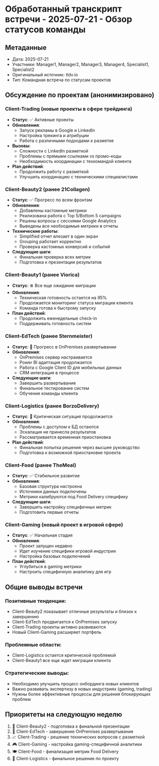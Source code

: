 # Обработанный транскрипт встречи - 2025-07-21 - Обзор статусов команды

## Метаданные
- Дата: 2025-07-21
- Участники: Manager1, Manager2, Manager3, Manager4, Specialist1, Specialist2
- Оригинальный источник: tldv.io
- Тип: Командная встреча по статусам проектов

## Обсуждение по проектам (анонимизировано)

### Client-Trading (новые проекты в сфере трейдинга)
- **Статус**: ✅ Активные проекты
- **Обновления**:
  - Запуск рекламы в Google и LinkedIn
  - Настройка трекинга и атрибуции
  - Работа с различными подходами к разметке
- **Вызовы**:
  - Сложности с LinkedIn разметкой
  - Проблемы с прямыми ссылками vs промо-коды
  - Необходимость координации с техкомандой клиента
- **Plan действий**:
  - Продолжить работу с разметкой
  - Улучшить координацию с техническими специалистами

### Client-Beauty2 (ранее 21Collagen)
- **Статус**: ✅ Прогресс по всем фронтам
- **Обновления**:
  - Добавлены кастомные метрики
  - Реализована работа с Top 5/Bottom 5 campaigns
  - Решены вопросы с сессиями Google Analytics
  - Выведены все необходимые метрики в отчеты
- **Технические работы**:
  - Simplified отчет влезает в один экран
  - Grouping работает корректно
  - Проверка кастомных конверсий и событий
- **Следующие шаги**:
  - Финальная проверка всех метрик
  - Подготовка к презентации результатов

### Client-Beauty1 (ранее Viorica)
- **Статус**: ⏸️ Все еще ожидание миграции
- **Обновления**:
  - Техническая готовность остается на 95%
  - Продолжается мониторинг статуса миграции клиента
  - Команда готова к быстрому запуску
- **План действий**:
  - Продолжить еженедельные check-in
  - Поддерживать готовность систем

### Client-EdTech (ранее Sternmeister)
- **Статус**: 🚀 Прогресс в OnPremises развертывании
- **Обновления**:
  - OnPremises сервер настраивается
  - Power BI адаптация продолжается
  - Работа с Google Client ID для мобильных данных
  - CRM интеграция в процессе
- **Следующие шаги**:
  - Завершить развертывание
  - Финальное тестирование систем
  - Обучение команды клиента

### Client-Logistics (ранее BorzoDelivery)
- **Статус**: 🔴 Критическая ситуация продолжается
- **Обновления**:
  - Проблемы с доступом к БД остаются
  - Эскалация не принесла результатов
  - Рассматривается временная приостановка
- **Plan действий**:
  - Финальная попытка решения через высшее руководство
  - Подготовка к возможной приостановке проекта

### Client-Food (ранее TheMeal)
- **Статус**: ✅ Стабильное развитие
- **Обновления**:
  - Базовая структура настроена
  - Источники данных подключены
  - Метрики калибруются под Food Delivery специфику
- **Следующие шаги**:
  - Завершить настройку специфичных метрик
  - Подготовить первые отчеты

### Client-Gaming (новый проект в игровой сфере)
- **Статус**: ✅ Начальная стадия
- **Обновления**:
  - Проект запущен недавно
  - Идет изучение специфики игровой индустрии
  - Настройка базовых подключений
- **План действий**:
  - Углубиться в gaming метрики
  - Настроить специфичную аналитику для игр

## Общие выводы встречи

### Позитивные тенденции:
- Client-Beauty2 показывает отличные результаты и близок к завершению
- Client-EdTech продвигается к OnPremises запуску
- Client-Trading проекты активно развиваются
- Новый Client-Gaming расширяет портфель

### Проблемные области:
- Client-Logistics остается критической проблемой
- Client-Beauty1 все еще ждет миграции клиента

### Стратегические выводы:
- Необходимо улучшить процесс онбординга новых клиентов
- Важно развивать экспертизу в новых индустриях (gaming, trading)
- Нужны более эффективные процессы для решения блокирующих проблем

## Приоритеты на следующую неделю
1. 🎯 Client-Beauty2 - подготовка к финальной презентации
2. 🚀 Client-EdTech - завершение OnPremises развертывания
3. 📈 Client-Trading - решение технических вопросов с разметкой
4. 🎮 Client-Gaming - настройка gaming-специфичной аналитики
5. 🍽️ Client-Food - финализация метрик Food Delivery
6. 🔴 Client-Logistics - финальное решение по проекту
